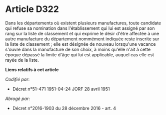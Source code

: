 # Article D322

Dans les départements où existent plusieurs manufactures, toute candidate qui refuse sa nomination dans l'établissement qui
lui est assigné par son rang sur la liste de classement et qui exprime le désir d'être affectée à une autre manufacture du
département nommément indiquée reste inscrite sur la liste de classement ; elle est désignée de nouveau lorsqu'une vacance
s'ouvre dans la manufacture de son choix, à moins qu'elle n'ait à cette époque dépassé la limite d'âge qui lui est
applicable, auquel cas elle est rayée de la liste.

**Liens relatifs à cet article**

_Codifié par_:

  - Décret n°51-471 1951-04-24 JORF 28 avril 1951

_Abrogé par_:

  - Décret n°2016-1903 du 28 décembre 2016 - art. 4
